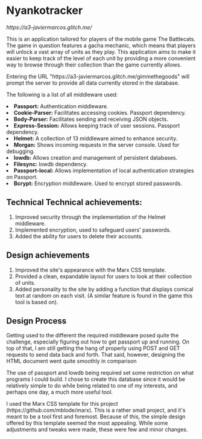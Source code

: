 <h1>Nyankotracker</h1>
<em>https://a3-javiermarcos.glitch.me/</em>

<p>
This is an application tailored for players of the mobile game The Battlecats. The game in question
features a gacha mechanic, which means that players will unlock a vast array of units as they play.
This application aims to make it easier to keep track of the level of each unit by providing a more
convenient way to browse through their collection than the game currently allows.
</p>

<p>
Entering the URL "https://a3-javiermarcos.glitch.me/gimmethegoods" will prompt the server to
provide all data currently stored in the database.

The following is a list of all middleware used:
<lu>
  <li><b>Passport:</b> 			Authentication middleware.</li>
  <li><b>Cookie-Parser:</b> Facilitates accessing cookies.  Passport dependency.</li>
  <li><b>Body-Parser:</b>		Facilitates sending and receiving JSON objects.</li>
  <li><b>Express-Session:</b>	Allows keeping track of user sessions. Passport dependency.</li>
  <li><b>Helmet:</b>			A collection of 13 middleware aimed to enhance security.</li>
  <li><b>Morgan:</b>			Shows incoming requests in the server console. Used for debugging.</li>
  <li><b>lowdb:</b>				Allows creation and management of persistent databases.</li>
  <li><b>Filesync:</b>			lowdb dependency.</li>
  <li><b>Passport-local:</b>		Allows implementation of local authentication strategies on Passport.</li>
  <li><b>Bcrypt:</b>				Encryption middleware. Used to encrypt stored passwords.</li>
</lu>
</p>

<h2>Technical Technical achievements:</h2>
<ol>
  <li>Improved security through the implementation of the Helmet  middleware.</li>
  <li>Implemented encryption, used to safeguard users' passwords.</li>
  <li>Added the ability for users to delete their accounts.</li>
</ol>

<h2>Design achievements</h2>
<ol>
<li>Improved the site's appearance with the Marx CSS template.</li>
<li>Provided a clean, expandable layout for users to look at their collection of units.</li>
<li>Added personality to the site by adding a function that displays comical text at random on each visit.
   (A similar feature is found in the game this tool is based on).</li>
</ol>

<h2>Design Process</h2>

<p>
Getting used to the different the required middleware posed quite the challenge, especially figuring
out how to get passport up and running. On top of that, I am still getting the hang of properly using
POST and GET requests to send data back and forth. That said, however, designing the HTML document
went quite smoothly in comparison
</p>
<p>
The use of passport and lowdb being required set some restriction on what programs I could build.
I chose to create this database since it would be relatively simple to do while being related to one
of my interests, and perhaps one day, a much more useful tool.
</p>
<p>
I used the Marx CSS template for this project (https://github.com/mblode/marx). This is a rather
small project, and it's meant to be a tool first and foremost. Because of this, the simple design
offered by this template seemed the most appealing. While some adjustments and tweaks were made,
these were few and minor changes.
</p>
